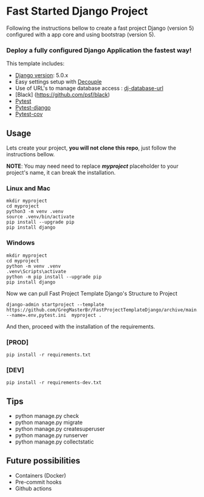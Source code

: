 # Fast Started Django Project

Following the instructions bellow to create a fast project Django (version 5) configured with a app core and using bootstrap (version 5).

### Deploy a fully configured Django Application the fastest way!

This template includes:
* [Django version](https://www.djangoproject.com/download/): 5.0.x
* Easy settings setup with [Decouple](https://github.com/hbnetwork/python-decouple)  
* Use of URL's to manage database access : [dj-database-url](https://github.com/jazzband/dj-database-url)  
* [Black] (https://github.com/psf/black) 
* [Pytest](https://docs.pytest.org/)
* [Pytest-django](https://pytest-django.readthedocs.io/en/latest/)
* [Pytest-cov](https://github.com/pytest-dev/pytest-cov)


## Usage

Lets create your project, **you will not clone this repo**, just follow the instructions bellow.

**NOTE**: You may need need to replace **_myproject_** placeholder to your project's name, it can break the installation.


### Linux and Mac
```
mkdir myproject
cd myproject
python3 -m venv .venv 
source .venv/bin/activate
pip install --upgrade pip
pip install django
```

### Windows
```
mkdir myproject
cd myproject
python -m venv .venv
.venv\Scripts\activate
python -m pip install --upgrade pip
pip install django
```

Now we can pull Fast Project Template Django's Structure to Project 

```
django-admin startproject --template https://github.com/GregMasterBr/FastProjectTemplateDjango/archive/main.zip --name=.env,pytest.ini  myproject .
```


And then, proceed with the installation of the requirements. 

### [PROD]
```
pip install -r requirements.txt
```


### [DEV]
```
pip install -r requirements-dev.txt
```

## Tips
- python manage.py check  
- python manage.py migrate  
- python manage.py createsuperuser
- python manage.py runserver  
- python manage.py collectstatic  

## Future possibilities
- Containers (Docker)
- Pre-commit hooks
- Github actions


